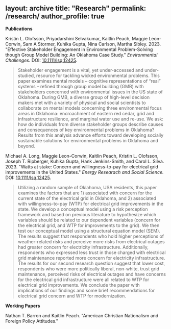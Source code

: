 layout: archive
title: "Research"
permalink: /research/
author_profile: true
---

**Publications** 

Kristin L. Olofsson, Priyadarshini Selvakumar, Kaitlin Peach, Maggie Leon-Corwin, Sam A Stormer, Kuhika Gupta, Nina Carlson, Martha Sibley. 2023. <span syle="color:blue;">"Effective Stakeholder Engagement in Environmental Problem-Solving though Group Model Building: An Oklahoma Case Study." </span> <em>Environmental Challenges.</em> DOI: <a href= "[https://doi.org/10.1111/lsq.12425">10.1111/lsq.12425</a>.

<blockquote>Stakeholder engagement is a vital, yet under-accessed and under-studied, resource for tackling wicked environmental problems. This paper examines mental models – cognitive representations of “real” systems – refined through group model building (GMB) with stakeholders concerned with environmental issues in the US state of Oklahoma. During GMB, a diverse group of high-level decision makers met with a variety of physical and social scientists to collaborate on mental models concerning three environmental focus areas in Oklahoma: encroachment of eastern red cedar, grid and infrastructure resilience, and marginal water use and re-use. We ask: how do individuals from diverse stakeholder groups describe causes and consequences of key environmental problems in Oklahoma? Results from this analysis advance efforts toward developing socially sustainable solutions for environmental problems in Oklahoma and beyond.
</blockquote>

Michael A. Long, Maggie Leon-Corwin, Kaitlin Peach, Kristin L. Olofsson, Joseph T. Ripberger, Kuhika Gupta, Hank Jenkins-Smith, and Carol L. Silva. 2023. <span syle="color:blue;">"Watts at stake: Concern and willingness-to-pay for electrical grid improvements in the United States."</span> <em>Energy Researach and Social Science.</em> DOI: <a href= "https://doi.org/10.1111/lsq.12425">10.1111/lsq.12425</a>.

<blockquote>Utilizing a random sample of Oklahoma, USA residents, this paper examines the factors that are 1) associated with concern for the current state of the electrical grid in Oklahoma, and 2) associated with willingness-to-pay (WTP) for electrical grid improvements in the state. We develop a conceptual model using a risk perception framework and based on previous literature to hypothesize which variables should be related to our dependent variables (concern for the electrical grid, and WTP for improvements to the grid). We then test our conceptual model using a structural equation model (SEM). The results suggest that respondents who hold higher perceptions of weather-related risks and perceive more risks from electrical outages had greater concern for electricity infrastructure. Additionally, respondents who expressed less trust in those charged with electrical grid maintenance reported more concern for electricity infrastructure. The results for our second research question suggest that lower cost, respondents who were more politically liberal, non-white, trust grid maintenance, perceived risks of electrical outages and have concerns for the electrical grid infrastructure were all related to WTP for electrical grid improvements. We conclude the paper with implications of our findings and some brief recommendations for electrical grid concern and WTP for modernization.</blockquote>


**Working Papers**

Nathan T. Barron and Kaitlin Peach. <span syle="color:blue;">"American Christian Nationalism and Foreign Policy Attitudes."</span>
